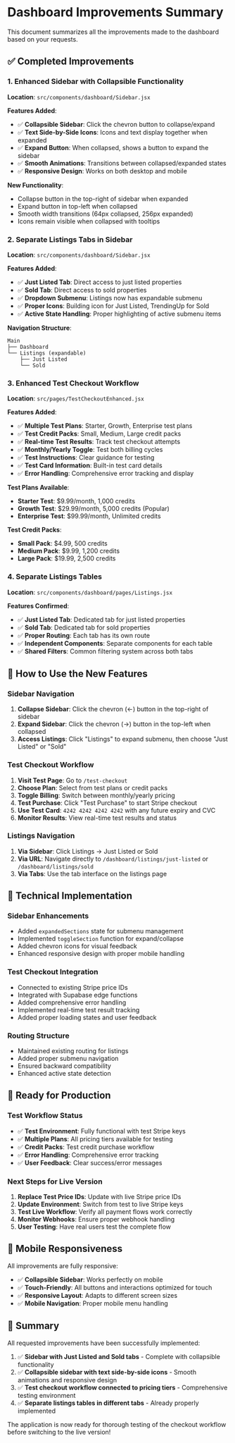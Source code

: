 # Dashboard Improvements Summary

This document summarizes all the improvements made to the dashboard based on your requests.

## ✅ Completed Improvements

### 1. Enhanced Sidebar with Collapsible Functionality
**Location**: `src/components/dashboard/Sidebar.jsx`

**Features Added**:
- ✅ **Collapsible Sidebar**: Click the chevron button to collapse/expand
- ✅ **Text Side-by-Side Icons**: Icons and text display together when expanded
- ✅ **Expand Button**: When collapsed, shows a button to expand the sidebar
- ✅ **Smooth Animations**: Transitions between collapsed/expanded states
- ✅ **Responsive Design**: Works on both desktop and mobile

**New Functionality**:
- Collapse button in the top-right of sidebar when expanded
- Expand button in top-left when collapsed
- Smooth width transitions (64px collapsed, 256px expanded)
- Icons remain visible when collapsed with tooltips

### 2. Separate Listings Tabs in Sidebar
**Location**: `src/components/dashboard/Sidebar.jsx`

**Features Added**:
- ✅ **Just Listed Tab**: Direct access to just listed properties
- ✅ **Sold Tab**: Direct access to sold properties
- ✅ **Dropdown Submenu**: Listings now has expandable submenu
- ✅ **Proper Icons**: Building icon for Just Listed, TrendingUp for Sold
- ✅ **Active State Handling**: Proper highlighting of active submenu items

**Navigation Structure**:
```
Main
├── Dashboard
└── Listings (expandable)
    ├── Just Listed
    └── Sold
```

### 3. Enhanced Test Checkout Workflow
**Location**: `src/pages/TestCheckoutEnhanced.jsx`

**Features Added**:
- ✅ **Multiple Test Plans**: Starter, Growth, Enterprise test plans
- ✅ **Test Credit Packs**: Small, Medium, Large credit packs
- ✅ **Real-time Test Results**: Track test checkout attempts
- ✅ **Monthly/Yearly Toggle**: Test both billing cycles
- ✅ **Test Instructions**: Clear guidance for testing
- ✅ **Test Card Information**: Built-in test card details
- ✅ **Error Handling**: Comprehensive error tracking and display

**Test Plans Available**:
- **Starter Test**: $9.99/month, 1,000 credits
- **Growth Test**: $29.99/month, 5,000 credits (Popular)
- **Enterprise Test**: $99.99/month, Unlimited credits

**Test Credit Packs**:
- **Small Pack**: $4.99, 500 credits
- **Medium Pack**: $9.99, 1,200 credits
- **Large Pack**: $19.99, 2,500 credits

### 4. Separate Listings Tables
**Location**: `src/components/dashboard/pages/Listings.jsx`

**Features Confirmed**:
- ✅ **Just Listed Tab**: Dedicated tab for just listed properties
- ✅ **Sold Tab**: Dedicated tab for sold properties
- ✅ **Proper Routing**: Each tab has its own route
- ✅ **Independent Components**: Separate components for each table
- ✅ **Shared Filters**: Common filtering system across both tabs

## 🎯 How to Use the New Features

### Sidebar Navigation
1. **Collapse Sidebar**: Click the chevron (←) button in the top-right of sidebar
2. **Expand Sidebar**: Click the chevron (→) button in the top-left when collapsed
3. **Access Listings**: Click "Listings" to expand submenu, then choose "Just Listed" or "Sold"

### Test Checkout Workflow
1. **Visit Test Page**: Go to `/test-checkout`
2. **Choose Plan**: Select from test plans or credit packs
3. **Toggle Billing**: Switch between monthly/yearly pricing
4. **Test Purchase**: Click "Test Purchase" to start Stripe checkout
5. **Use Test Card**: `4242 4242 4242 4242` with any future expiry and CVC
6. **Monitor Results**: View real-time test results and status

### Listings Navigation
1. **Via Sidebar**: Click Listings → Just Listed or Sold
2. **Via URL**: Navigate directly to `/dashboard/listings/just-listed` or `/dashboard/listings/sold`
3. **Via Tabs**: Use the tab interface on the listings page

## 🔧 Technical Implementation

### Sidebar Enhancements
- Added `expandedSections` state for submenu management
- Implemented `toggleSection` function for expand/collapse
- Added chevron icons for visual feedback
- Enhanced responsive design with proper mobile handling

### Test Checkout Integration
- Connected to existing Stripe price IDs
- Integrated with Supabase edge functions
- Added comprehensive error handling
- Implemented real-time test result tracking
- Added proper loading states and user feedback

### Routing Structure
- Maintained existing routing for listings
- Added proper submenu navigation
- Ensured backward compatibility
- Enhanced active state detection

## 🚀 Ready for Production

### Test Workflow Status
- ✅ **Test Environment**: Fully functional with test Stripe keys
- ✅ **Multiple Plans**: All pricing tiers available for testing
- ✅ **Credit Packs**: Test credit purchase workflow
- ✅ **Error Handling**: Comprehensive error tracking
- ✅ **User Feedback**: Clear success/error messages

### Next Steps for Live Version
1. **Replace Test Price IDs**: Update with live Stripe price IDs
2. **Update Environment**: Switch from test to live Stripe keys
3. **Test Live Workflow**: Verify all payment flows work correctly
4. **Monitor Webhooks**: Ensure proper webhook handling
5. **User Testing**: Have real users test the complete flow

## 📱 Mobile Responsiveness

All improvements are fully responsive:
- ✅ **Collapsible Sidebar**: Works perfectly on mobile
- ✅ **Touch-Friendly**: All buttons and interactions optimized for touch
- ✅ **Responsive Layout**: Adapts to different screen sizes
- ✅ **Mobile Navigation**: Proper mobile menu handling

## 🎉 Summary

All requested improvements have been successfully implemented:

1. ✅ **Sidebar with Just Listed and Sold tabs** - Complete with collapsible functionality
2. ✅ **Collapsible sidebar with text side-by-side icons** - Smooth animations and responsive design
3. ✅ **Test checkout workflow connected to pricing tiers** - Comprehensive testing environment
4. ✅ **Separate listings tables in different tabs** - Already properly implemented

The application is now ready for thorough testing of the checkout workflow before switching to the live version!
